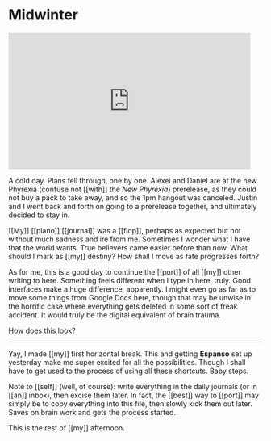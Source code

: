 
# Midwinter

<iframe width="480" height="270" src="https://www.youtube.com/embed/Xs3NP4RdW30" title="Ten Minutes and Seven Seconds" frameborder="0" allow="accelerometer; autoplay; clipboard-write; encrypted-media; gyroscope; picture-in-picture; web-share" allowfullscreen></iframe>

A cold day. Plans fell through, one by one. Alexei and Daniel are at the new Phyrexia (confuse not [[with]] the *New Phyrexia*) prerelease, as they could not buy a pack to take away, and so the 1pm hangout was canceled. Justin and I went back and forth on going to a prerelease together, and ultimately decided to stay in.

[[My]] [[piano]] [[journal]] was a [[flop]], perhaps as expected but not without much sadness and ire from me. Sometimes I wonder what I have that the world wants. True believers came easier before than now. What should I mark as [[my]] destiny? How shall I move as fate progresses forth?

As for me, this is a good day to continue the [[port]] of all [[my]] other writing to here. Something feels different when I type in here, truly. Good interfaces make a huge difference, apparently. I might even go as far as to move some things from Google Docs here, though that may be unwise in the horrific case where everything gets deleted in some sort of freak accident. It would truly be the digital equivalent of brain trauma.

How does this look?
- - -
Yay, I made [[my]] first horizontal break. This and getting **Espanso** set up yesterday make me super excited for all the possibilities. Though I shall have to get used to the process of using all these shortcuts. Baby steps.

Note to [[self]] (well, of course): write everything in the daily journals (or in [[an]] inbox), then excise them later. In fact, the [[best]] way to [[port]] may simply be to copy everything into this file, then slowly kick them out later. Saves on brain work and gets the process started.

This is the rest of [[my]] afternoon.